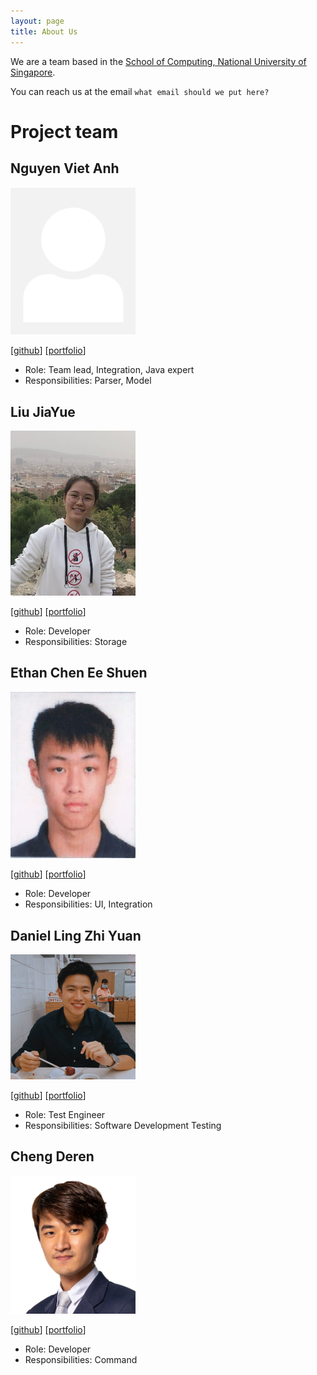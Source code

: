 ```yaml
---
layout: page
title: About Us
---
```


We are a team based in the [School of Computing, National University of Singapore](http://www.comp.nus.edu.sg).

You can reach us at the email `what email should we put here?`

# Project team

## Nguyen Viet Anh

<img src="images/vietanh1010.png" width="200px">

[[github](https://github.com/VietAnh1010)]
[[portfolio](team/vietanh1010.md)]

- Role: Team lead, Integration, Java expert
- Responsibilities: Parser, Model

## Liu JiaYue

<img src="images/liujiayue314.png" width="200px">

[[github](http://github.com/liujiayue314)]
[[portfolio](team/liujiayue314.md)]

- Role: Developer
- Responsibilities: Storage

## Ethan Chen Ee Shuen

<img src="images/bipbipboopboop.png" width="200px">

[[github](http://github.com/bipbipboopboop)]
[[portfolio](team/bipbipboopboop.md)]

- Role: Developer
- Responsibilities: UI, Integration

## Daniel Ling Zhi Yuan

<img src="images/daniellingzy.png" width="200px">

[[github](http://github.com/daniellingzy)]
[[portfolio](team/daniellingzy.md)]

- Role: Test Engineer
- Responsibilities: Software Development Testing

## Cheng Deren

<img src="images/DerenC.png" width="200px">

[[github](http://github.com/DerenC)]
[[portfolio](team/DerenC.md)]

- Role: Developer
- Responsibilities: Command
